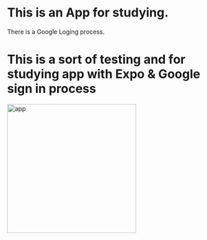 # This is an App for studying. 
 There is a Google Loging process. 
 
 
 
# This is a sort of testing and for studying app with Expo  & Google sign in process


<img width="300" alt="app" src="https://user-images.githubusercontent.com/66229916/102843638-ea0f3300-444c-11eb-8a4a-0c8ef88c6633.png">
